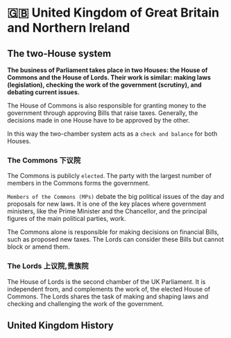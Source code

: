 # 🇬🇧 United Kingdom of Great Britain and Northern Ireland 

## The two-House system
**The business of Parliament takes place in two Houses: the House of Commons and the House of Lords. Their work is similar: making laws (legislation), checking the work of the government (scrutiny), and debating current issues.**

The House of Commons is also responsible for granting money to the government through approving Bills that raise taxes. Generally, the decisions made in one House have to be approved by the other.

In this way the two-chamber system acts as a `check and balance` for both Houses.

### The Commons 下议院
The Commons is publicly `elected`. The party with the largest number of members in the Commons forms the government.

`Members of the Commons (MPs)` debate the big political issues of the day and proposals for new laws. It is one of the key places where government ministers, like the Prime Minister and the Chancellor, and the principal figures of the main political parties, work.

The Commons alone is responsible for making decisions on financial Bills, such as proposed new taxes. The Lords can consider these Bills but cannot block or amend them.

### The Lords 上议院,贵族院
The House of Lords is the second chamber of the UK Parliament. It is independent from, and complements the work of, the elected House of Commons. The Lords shares the task of making and shaping laws and checking and challenging the work of the government.

## United Kingdom History 